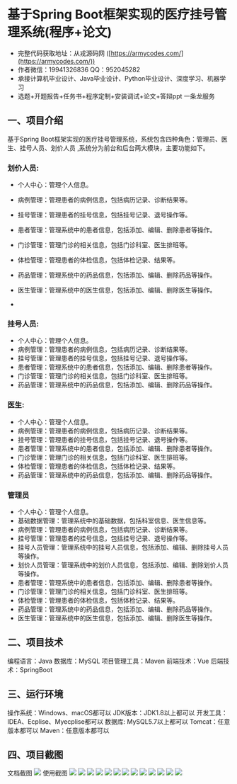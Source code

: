 基于Spring Boot框架实现的医疗挂号管理系统(程序+论文)
=
- 完整代码获取地址：从戎源码网 ([https://armycodes.com/](https://armycodes.com/))
- 作者微信：19941326836  QQ：952045282 
- 承接计算机毕业设计、Java毕业设计、Python毕业设计、深度学习、机器学习
- 选题+开题报告+任务书+程序定制+安装调试+论文+答辩ppt 一条龙服务

一、项目介绍
---
基于Spring Boot框架实现的医疗挂号管理系统，系统包含四种角色：管理员、医生、挂号人员、划价人员	,系统分为前台和后台两大模块，主要功能如下。

### 划价人员:
- 个人中心：管理个人信息。
- 病例管理：管理患者的病例信息，包括病历记录、诊断结果等。
- 挂号管理：管理患者的挂号信息，包括挂号记录、退号操作等。
- 患者管理：管理系统中的患者信息，包括添加、编辑、删除患者等操作。
- 门诊管理：管理门诊的相关信息，包括门诊科室、医生排班等。
- 体检管理：管理患者的体检信息，包括体检记录、结果等。
- 药品管理：管理系统中的药品信息，包括添加、编辑、删除药品等操作。
- 医生管理：管理系统中的医生信息，包括添加、编辑、删除医生等操作。

- 
### 
### 挂号人员:
- 个人中心：管理个人信息。
- 病例管理：管理患者的病例信息，包括病历记录、诊断结果等。
- 挂号管理：管理患者的挂号信息，包括挂号记录、退号操作等。
- 患者管理：管理系统中的患者信息，包括添加、编辑、删除患者等操作。
- 门诊管理：管理门诊的相关信息，包括门诊科室、医生排班等。
- 药品管理：管理系统中的药品信息，包括添加、编辑、删除药品等操作。
  
### 医生:
- 个人中心：管理个人信息。
- 病例管理：管理患者的病例信息，包括病历记录、诊断结果等。
- 挂号管理：管理患者的挂号信息，包括挂号记录、退号操作等。
- 患者管理：管理系统中的患者信息，包括添加、编辑、删除患者等操作。
- 门诊管理：管理门诊的相关信息，包括门诊科室、医生排班等。
- 体检管理：管理患者的体检信息，包括体检记录、结果等。
- 药品管理：管理系统中的药品信息，包括添加、编辑、删除药品等操作。

### 管理员
- 个人中心：管理个人信息。
- 基础数据管理：管理系统中的基础数据，包括科室信息、医生信息等。
- 病例管理：管理患者的病例信息，包括病历记录、诊断结果等。
- 挂号管理：管理患者的挂号信息，包括挂号记录、退号操作等。
- 挂号人员管理：管理系统中的挂号人员信息，包括添加、编辑、删除挂号人员等操作。
- 划价人员管理：管理系统中的划价人员信息，包括添加、编辑、删除划价人员等操作。
- 患者管理：管理系统中的患者信息，包括添加、编辑、删除患者等操作。
- 门诊管理：管理门诊的相关信息，包括门诊科室、医生排班等。
- 体检管理：管理患者的体检信息，包括体检记录、结果等。
- 药品管理：管理系统中的药品信息，包括添加、编辑、删除药品等操作。
- 医生管理：管理系统中的医生信息，包括添加、编辑、删除医生等操作。


  
二、项目技术
---
编程语言：Java
数据库：MySQL
项目管理工具：Maven
前端技术：Vue
后端技术：SpringBoot

三、运行环境
---
操作系统：Windows、macOS都可以
JDK版本：JDK1.8以上都可以
开发工具：IDEA、Ecplise、Myecplise都可以
数据库: MySQL5.7以上都可以
Tomcat：任意版本都可以
Maven：任意版本都可以

四、项目截图
---
文档截图
![](limage/2.png)
使用截图
![](image/1.png)
![](image/2.png)
![](image/3.png)
![](image/4.png)
![](image/5.png)
![](image/6.png)
![](image/7.png)
![](image/8.png)
![](image/9.png)
![](image/10.png)
![](image/11.png)
![](image/12.png)
![](image/13.png)
